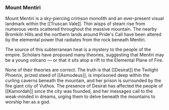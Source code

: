 ### Mount Mentiri

Mount Mentiri is a sky-piercing crimson monolith and an ever-present visual landmark within the [[Truscan Vale]]. Thin wisps of steam rise from numerous vents scattered throughout the massive mountain. The nearby Bromkiln Hills and the northern lands around Pride's Call have been altered by the elemental power that radiates from the rock beneath Mentiri.

The source of this subterranean heat is a mystery to the people of the empire. Scholars have proposed many theories, suggesting that Mentiri may be a young volcano — or that it sits atop a rift to the Elemental Plane of Fire.

None of their theories are correct. The truth is that [[Desirat]] the Twilight Phoenix, prized steed of [[Asmodeus]], is imprisoned deep within the curling caverns beneath the mountain, and her prison is surrounded by the fire giant city of Vuthos. The presence of Desirat has affected the people of [[Kamordah]] since the city was founded, and her messages call to the weak-minded in dreams, urging them to delve beneath the mountains to worship her as a god.
